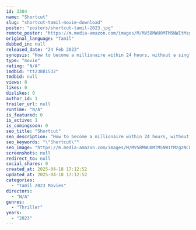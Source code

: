 ```yaml
---
id: 3304
name: "Shortcut"
slug: "shortcut-tamil-movie-download"
poster: "posters/shortcut-tamil-2023.jpg"
remote_poster: "https://m.media-amazon.com/images/M/MV5BMWU0MTM5NWItMzgzNC00MjllLTk2M2UtYjk0Yzg2OGQxMDBjXkEyXkFqcGdeQXVyMTUzNTgzNzM0._V1_SX300.jpg"
original_language: "Tamil"
dubbed_in: null
released_date: "24 Feb 2023"
synopsis: "How to become a millionaire within 24 hours, without a single rupee.It's one day game."
type: "movie"
rating: "N/A"
imdbid: "tt23881532"
tmdbid: null
views: 0
likes: 0
dislikes: 0
author_id: 1
trailer_url: null
runtime: "N/A"
is_featured: 0
is_active: 1
is_comingsoon: 0
seo_title: "Shortcut"
seo_description: "How to become a millionaire within 24 hours, without a single rupee.It's one day game."
seo_keywords: "\"Shortcut\""
seo_image: "https://m.media-amazon.com/images/M/MV5BMWU0MTM5NWItMzgzNC00MjllLTk2M2UtYjk0Yzg2OGQxMDBjXkEyXkFqcGdeQXVyMTUzNTgzNzM0._V1_SX300.jpg"
screenshots: null
redirect_to: null
social_shares: 0
created_at: 2025-04-18 17:12:52
updated_at: 2025-04-18 17:12:52
categories:
  - "Tamil 2023 Movies"
directors:
  - "N/A"
genres:
  - "Thriller"
years:
  - "2023"
---
```

